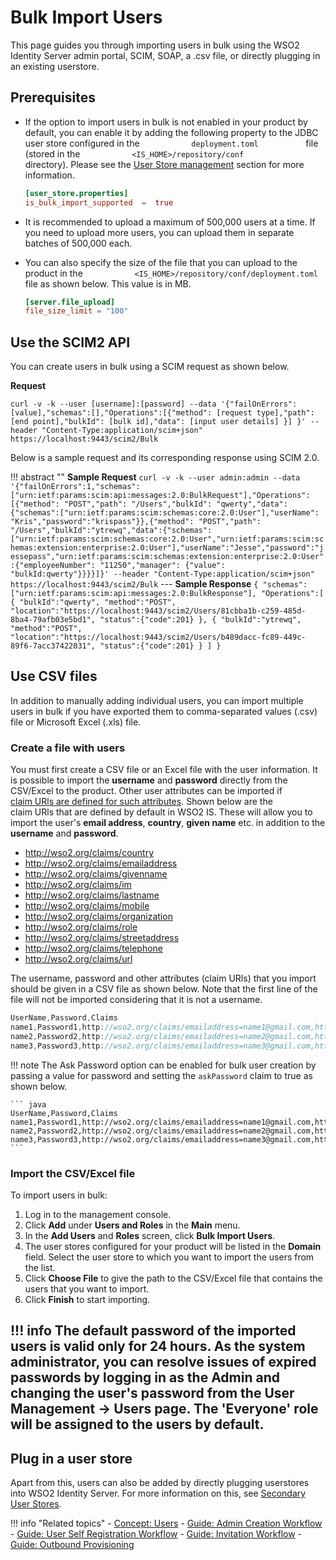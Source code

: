 # Bulk Import Users

This page guides you through importing users in bulk using the WSO2 Identity Server admin portal, SCIM, SOAP, a .csv file, or directly plugging in an existing userstore. 

## Prerequisites

-   If the option to import users in bulk is not enabled in your product
    by default, you can enable it by adding the following property to
    the JDBC user store configured in the
    `            deployment.toml           ` file (stored in the
    `            <IS_HOME>/repository/conf           ` directory).
    Please see the [User Store management]({{base_path}}/deploy/configure-the-primary-user-store) section for more
    information.

    ```toml
    [user_store.properties]
    is_bulk_import_supported  =  true
    ```

-   It is recommended to upload a maximum of 500,000 users at a time. If
    you need to upload more users, you can upload them in separate
    batches of 500,000 each.
-   You can also specify the size of the file that you can upload to the
    product in the
    `            <IS_HOME>/repository/conf/deployment.toml           `
    file as shown below. This value is in MB.

    ``` toml
    [server.file_upload]
    file_size_limit = "100"
    ```

## Use the SCIM2 API
You can create users in bulk using a SCIM request as shown below. 

**Request**

```curl
curl -v -k --user [username]:[password] --data '{"failOnErrors": [value],"schemas":[],"Operations":[{"method": [request type],"path": [end point],"bulkId": [bulk id],"data": [input user details] }] }' --header "Content-Type:application/scim+json" https://localhost:9443/scim2/Bulk
```

Below is a sample request and its corresponding response using SCIM 2.0. 

!!! abstract ""
    **Sample Request**
    ```
    curl -v -k --user admin:admin --data '{"failOnErrors":1,"schemas":["urn:ietf:params:scim:api:messages:2.0:BulkRequest"],"Operations":[{"method": "POST","path": "/Users","bulkId": "qwerty","data":{"schemas":["urn:ietf:params:scim:schemas:core:2.0:User"],"userName": "Kris","password":"krispass"}},{"method": "POST","path": "/Users","bulkId":"ytrewq","data":{"schemas":["urn:ietf:params:scim:schemas:core:2.0:User","urn:ietf:params:scim:schemas:extension:enterprise:2.0:User"],"userName":"Jesse","password":"jessepass","urn:ietf:params:scim:schemas:extension:enterprise:2.0:User":{"employeeNumber": "11250","manager": {"value": "bulkId:qwerty"}}}}]}' --header "Content-Type:application/scim+json" https://localhost:9443/scim2/Bulk
    ```
    ---
    **Sample Response**
    ```
    {
        "schemas":["urn:ietf:params:scim:api:messages:2.0:BulkResponse"],
        "Operations":[
            {
                "bulkId":"qwerty",
                "method":"POST",
                "location":"https://localhost:9443/scim2/Users/81cbba1b-c259-485d-8ba4-79afb03e5bd1",
                "status":{"code":201}
            },
            {
                "bulkId":"ytrewq",
                "method":"POST",
                "location":"https://localhost:9443/scim2/Users/b489dacc-fc89-449c-89f6-7acc37422031",
                "status":{"code":201}
            }
        ]
    }
    ```

## Use CSV files

In addition to manually adding individual users, you can import multiple
users in bulk if you have exported them to comma-separated values (.csv)
file or Microsoft Excel (.xls) file.

### Create a file with users

You must first create a CSV file or an Excel file with the user
information. It is possible to import the **username** and **password**
directly from the CSV/Excel to the product. Other user attributes can be
imported if [claim URls are defined for such
attributes]({{base_path}}/guides/dialects/add-claim-mapping). Shown below are the
claim URls that are defined by default in WSO2 IS. These will allow you
to import the user's **email address**, **country**, **given name**
etc. in addition to the **username** and **password**.

-   http://wso2.org/claims/country
-   http://wso2.org/claims/emailaddress
-   http://wso2.org/claims/givenname
-   http://wso2.org/claims/im
-   http://wso2.org/claims/lastname
-   http://wso2.org/claims/mobile
-   http://wso2.org/claims/organization
-   http://wso2.org/claims/role
-   http://wso2.org/claims/streetaddress
-   http://wso2.org/claims/telephone
-   http://wso2.org/claims/url

The username, password and other attributes (claim URls) that you import
should be given in a CSV file as shown below. Note that the first line
of the file will not be imported considering that it is not a username.

``` java
UserName,Password,Claims
name1,Password1,http://wso2.org/claims/emailaddress=name1@gmail.com,http://wso2.org/claims/country=France
name2,Password2,http://wso2.org/claims/emailaddress=name2@gmail.com,http://wso2.org/claims/country=France
name3,Password3,http://wso2.org/claims/emailaddress=name3@gmail.com,http://wso2.org/claims/country=France
```

!!! note
    The Ask Password option can be enabled for bulk user creation by passing a value for password and setting the `askPassword` claim to true as shown below.
    
    ``` java
    UserName,Password,Claims
    name1,Password1,http://wso2.org/claims/emailaddress=name1@gmail.com,http://wso2.org/claims/country=France
    name2,Password2,http://wso2.org/claims/emailaddress=name2@gmail.com,http://wso2.org/claims/country=France     	     name3,Password3,http://wso2.org/claims/emailaddress=name3@gmail.com,http://wso2.org/claims/country=France,http://wso2.org/claims/identity/askPassword=true
    ```

### Import the CSV/Excel file

To import users in bulk:

1.  Log in to the management console.
2.  Click **Add** under **Users and Roles** in the **Main** menu.
3.  In the **Add Users** and **Roles** screen, click **Bulk Import
    Users**.
4.  The user stores configured for your product will be listed in the
    **Domain** field. Select the user store to which you want to import
    the users from the list.
5.  Click **Choose File** to give the path to the CSV/Excel file that
    contains the users that you want to import.
6.  Click **Finish** to start importing.

!!! info
      The default password of the imported users is valid only for 24 hours.
      As the system administrator, you can resolve issues of expired passwords
      by logging in as the Admin and changing the user's password from the
      **User Management -\>** **Users** page. The 'Everyone' role will be
      assigned to the users by default.
----

## Plug in a user store

Apart from this, users can also be added by directly plugging userstores into WSO2 Identity Server. For more information on this, see [Secondary User Stores]({{base_path}}/deploy/configure-secondary-user-stores/).

!!! info "Related topics"
    - [Concept: Users]({{base_path}}/references/concepts/user-management/users)
    - [Guide: Admin Creation Workflow]({{base_path}}/guides/identity-lifecycles/admin-creation-workflow) 
    - [Guide: User Self Registration Workflow]({{base_path}}/guides/identity-lifecycles/self-registration-workflow)
    - [Guide: Invitation Workflow]({{base_path}}/guides/identity-lifecycles/invitation-workflow) 
    - [Guide: Outbound Provisioning]({{base_path}}/guides/identity-lifecycles/outbound-provisioning)
    
